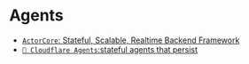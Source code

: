 # Agents

- [`ActorCore`: Stateful, Scalable, Realtime Backend Framework](https://github.com/rivet-gg/actor-core)
- [`🧠 Cloudflare Agents`:stateful agents that persist](https://github.com/cloudflare/agents)
